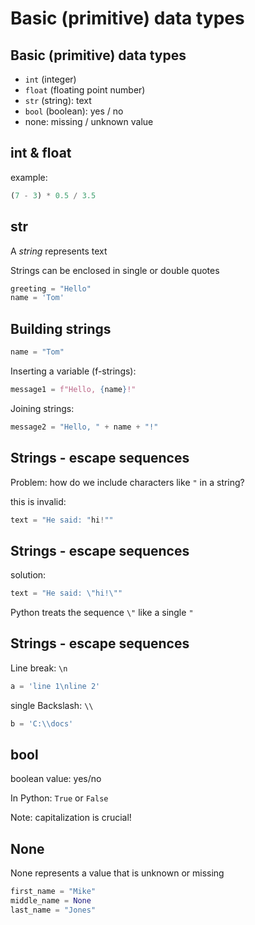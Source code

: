 # Basic (primitive) data types

## Basic (primitive) data types

- `int` (integer)
- `float` (floating point number)
- `str` (string): text
- `bool` (boolean): yes / no
- none: missing / unknown value

## int & float

example:

```py
(7 - 3) * 0.5 / 3.5
```

## str

A _string_ represents text

Strings can be enclosed in single or double quotes

```py
greeting = "Hello"
name = 'Tom'
```

## Building strings

```py
name = "Tom"
```

Inserting a variable (f-strings):

```py
message1 = f"Hello, {name}!"
```

Joining strings:

```py
message2 = "Hello, " + name + "!"
```

## Strings - escape sequences

Problem: how do we include characters like `"` in a string?

this is invalid:

```py
text = "He said: "hi!""
```

## Strings - escape sequences

solution:

```py
text = "He said: \"hi!\""
```

Python treats the sequence `\"` like a single `"`

## Strings - escape sequences

Line break: `\n`

```py
a = 'line 1\nline 2'
```

single Backslash: `\\`

```py
b = 'C:\\docs'
```

## bool

boolean value: yes/no

In Python: `True` or `False`

Note: capitalization is crucial!

## None

None represents a value that is unknown or missing

```py
first_name = "Mike"
middle_name = None
last_name = "Jones"
```
